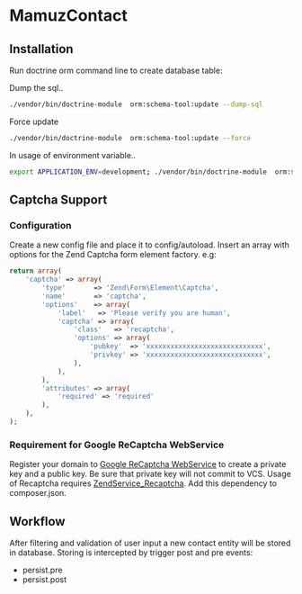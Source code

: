 # MamuzContact

## Installation

Run doctrine orm command line to create database table:

Dump the sql..
```sh
./vendor/bin/doctrine-module  orm:schema-tool:update --dump-sql
```
Force update
```sh
./vendor/bin/doctrine-module  orm:schema-tool:update --force
```
In usage of environment variable..
```sh
export APPLICATION_ENV=development; ./vendor/bin/doctrine-module  orm:schema-tool:update
```

## Captcha Support

### Configuration

Create a new config file and place it to config/autoload. Insert an array with options
for the Zend Captcha form element factory. e.g:

```php
return array(
    'captcha' => array(
        'type'       => 'Zend\Form\Element\Captcha',
        'name'       => 'captcha',
        'options'    => array(
            'label'   => 'Please verify you are human',
            'captcha' => array(
                'class'   => 'recaptcha',
                'options' => array(
                    'pubkey'  => 'xxxxxxxxxxxxxxxxxxxxxxxxxxxxx',
                    'privkey' => 'xxxxxxxxxxxxxxxxxxxxxxxxxxxxx',
                ),
            ),
        ),
        'attributes' => array(
            'required' => 'required'
        ),
    ),
);
```

### Requirement for Google ReCaptcha WebService

Register your domain to [Google ReCaptcha WebService](http://recaptcha.net/) to
create a private key and a public key. Be sure that private key will not commit to VCS.
Usage of Recaptcha requires [ZendService_Recaptcha](https://github.com/zendframework/ZendService_ReCaptcha).
Add this dependency to composer.json.

## Workflow

After filtering and validation of user input a new contact entity will be stored in database.
Storing is intercepted by trigger post and pre events:

- persist.pre
- persist.post
